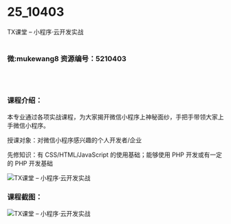# 25_10403
TX课堂 – 小程序·云开发实战
<br/></br>
<h3>微:mukewang8 资源编号：5210403</h3>
<br/></br>
<h3>课程介绍：</h3>
<p>本专业通过各项实战课程，为大家揭开微信小程序上神秘面纱，手把手带领大家上手微信小程序。</p>
<p>授课对象：对微信小程序感兴趣的个人开发者/企业</p>
<p>先修知识：有 CSS/HTML/JavaScript 的使用基础；能够使用 PHP 开发或有一定的 PHP 开发基础</p>
<p><img src="https://www.ko996.com/wp-content/uploads/img/2020/02/1-83.png" alt="TX课堂 – 小程序·云开发实战"></p>
<div class="info-desc">
<h3>课程截图：</h3>
<p><img src="https://www.ko996.com/wp-content/uploads/img/2020/02/11-79.png" alt="TX课堂 – 小程序·云开发实战"></p>


			
</div>
